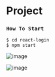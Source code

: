 # Project
### `How To Start `
`$ cd react-login`\
`$ npm start`

![image]([https://raw.githubusercontent.com/pythonstock/stock/master/web/static/img/stock2-001.png](https://media.discordapp.net/attachments/807192736805158932/984266795072507904/unknown.png?width=1248&height=671))


![image](https://media.discordapp.net/attachments/807192736805158932/984266795072507904/unknown.png?width=1248&height=671)



